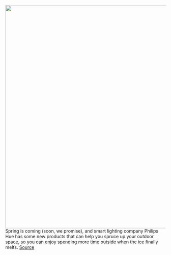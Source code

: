 <img src='https://cdn.vox-cdn.com/thumbor/1CTyLjilXLUcSjlCKxeCebQqzVo=/0x0:3500x3500/1200x800/filters:focal(1194x974:1754x1534)/cdn.vox-cdn.com/uploads/chorus_image/image/70427725/Philips_Hue_Inara.0.jpeg' width='700px' /><br/>
Spring is coming (soon, we promise), and smart lighting company Philips Hue has some new products that can help you spruce up your outdoor space, so you can enjoy spending more time outside when the ice finally melts.
<a href='https://www.theverge.com/2022/1/24/22899576/philips-hue-smart-outdoor-filament-light-price-release-date-specs'> Source <a/>